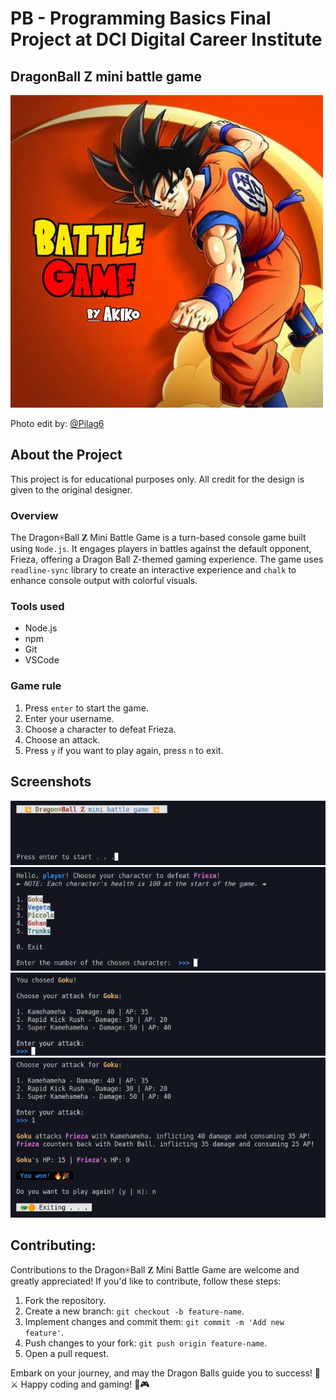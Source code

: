 # PB - Programming Basics Final Project at DCI Digital Career Institute

## DragonBall Z mini battle game


![](images/battle-game.jpg)

Photo edit by: <a href="https://github.com/Pilag6/" target="_blank">@Pilag6</a>

## About the Project
This project is for educational purposes only. All credit for the design is given to the original designer.

### Overview
The Dragon⍟Ball 𝐙 Mini Battle Game is a turn-based console game built using `Node.js`. It engages players in battles against the default opponent, Frieza, offering a Dragon Ball Z-themed gaming experience. The game uses `readline-sync` library to create an interactive experience and `chalk` to enhance console output with colorful visuals.

### Tools used
- Node.js
- npm
- Git
- VSCode

### Game rule
1. Press `enter` to start the game.
2. Enter your username.
3. Choose a character to defeat Frieza.
4. Choose an attack.
5. Press `y` if you want to play again, press `n` to exit.

## Screenshots
![](images/Screenshot-battle-game1.png)
![](images/Screenshot-battle-game2.png)
![](images/Screenshot-battle-game3.png)
![](images/Screenshot-battle-game4.png)

## Contributing:
Contributions to the Dragon⍟Ball 𝐙 Mini Battle Game are welcome and greatly appreciated! If you'd like to contribute, follow these steps:

1. Fork the repository.
2. Create a new branch: `git checkout -b feature-name`.
3. Implement changes and commit them: `git commit -m 'Add new feature'`.
4. Push changes to your fork: `git push origin feature-name`.
5. Open a pull request.

Embark on your journey, and may the Dragon Balls guide you to success! 🐉⚔️ Happy coding and gaming! 🚀🎮